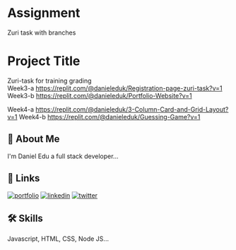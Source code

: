 # Assignment
Zuri task with branches 

# Project Title

Zuri-task for training grading  
Week3-a
https://replit.com/@danieleduk/Registration-page-zuri-task?v=1
Week3-b
https://replit.com/@danieleduk/Portfolio-Website?v=1

Week4-a
https://replit.com/@danieleduk/3-Column-Card-and-Grid-Layout?v=1
Week4-b
https://replit.com/@danieleduk/Guessing-Game?v=1

## 🚀 About Me
I'm Daniel Edu a full stack developer...


## 🔗 Links
[![portfolio](https://img.shields.io/badge/my_portfolio-000?style=for-the-badge&logo=ko-fi&logoColor=white)](https://portfolio-website.dabieleduk.repl.com)
[![linkedin](https://img.shields.io/badge/linkedin-0A66C2?style=for-the-badge&logo=linkedin&logoColor=white)](https://www.linkedin.com/daniel-edu-33421979)
[![twitter](https://img.shields.io/badge/twitter-1DA1F2?style=for-the-badge&logo=twitter&logoColor=white)](https://twitter.com/DarnielEdu)


## 🛠 Skills
Javascript, HTML, CSS, Node JS...

